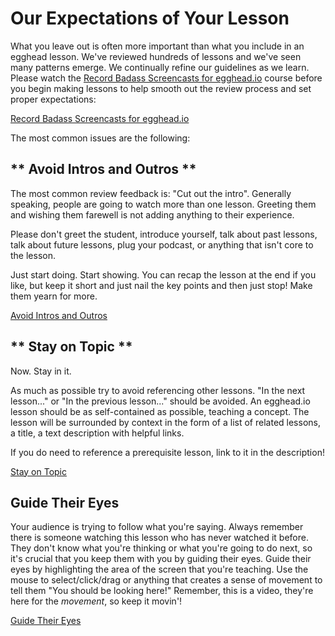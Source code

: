 # Our Expectations of Your Lesson
What you leave out is often more important than what you include in an egghead lesson. We've reviewed hundreds
of lessons and we've seen many patterns emerge. We continually refine our guidelines as we learn.
Please watch the [Record Badass Screencasts for egghead.io](https://egghead.io/courses/record-badass-screencasts-for-egghead-io) course before you begin making lessons to help smooth out the review process and set proper expectations:

[Record Badass Screencasts for egghead.io](https://egghead.io/courses/record-badass-screencasts-for-egghead-io)


The most common issues are the following:


## ** Avoid Intros and Outros **

The most common review feedback is: "Cut out the intro". Generally speaking, people are going to watch more than one lesson. Greeting them and wishing them farewell is not adding anything to their experience.

Please don't greet the student, introduce yourself, talk about past lessons, talk about future lessons, plug your podcast, or anything that isn't core to the lesson.

Just start doing. Start showing. You can recap the lesson at the end if you like, but keep it short and just nail the key points and then just stop! Make them yearn for more.

[Avoid Intros and Outros](https://egghead.io/lessons/tools-avoid-intros-and-outros?play=true)

## ** Stay on Topic **

Now. Stay in it.

As much as possible try to avoid referencing other lessons. "In the next lesson..." or "In the previous lesson..." should be avoided. An egghead.io lesson should be as self-contained as possible, teaching a concept. The lesson will be surrounded by context in the form of a list of related lessons, a title, a text description with helpful links.

If you do need to reference a prerequisite lesson, link to it in the description!

[Stay on Topic](https://egghead.io/lessons/tools-stay-on-topic?play=true)

## Guide Their Eyes

Your audience is trying to follow what you're saying. Always remember there is someone watching
this lesson who has never watched it before. They don't know what you're thinking or what you're going
to do next, so it's crucial that you keep them with you by guiding their eyes. Guide their eyes by
highlighting the area of the screen that you're teaching. Use the mouse to select/click/drag or anything
that creates a sense of movement to tell them "You should be looking here!" Remember, this is a video,
they're here for the _movement_, so keep it movin'!

[Guide Their Eyes](https://egghead.io/lessons/tools-guide-their-eyes?play=true)
